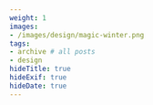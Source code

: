 ```yaml
---
weight: 1
images:
- /images/design/magic-winter.png
tags:
- archive # all posts
- design
hideTitle: true
hideExif: true
hideDate: true
---
```

